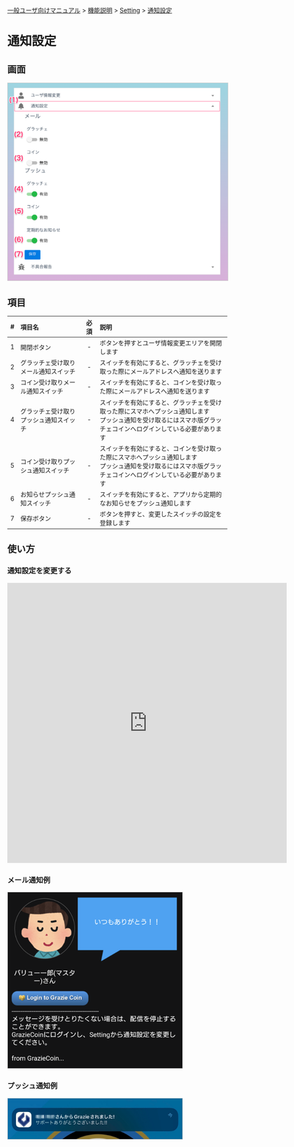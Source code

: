 [一般ユーザ向けマニュアル](../../../一般機能/) > [機能説明](../../../一般機能/#_2) > [Setting](../../../一般機能/#setting) > [通知設定](#)
# 通知設定
## 画面
<a href="../../../images/setting/2-1.png" data-lightbox="スクリーンショット" data-title="スクリーンショット">
    <img src="../../../images/setting/2-1.png" style="border: solid 1px #ccc; width: 800px;" />
</a>


## 項目

|   #   | 項目名                                 | 必須  | 説明                                                                                                                                                               |
| :---: | :------------------------------------- | :---: | :----------------------------------------------------------------------------------------------------------------------------------------------------------------- |
|   1   | 開閉ボタン                             |   -   | ボタンを押すとユーザ情報変更エリアを開閉します                                                                                                                     |
|   2   | グラッチェ受け取りメール通知スイッチ   |   -   | スイッチを有効にすると、グラッチェを受け取った際にメールアドレスへ通知を送ります                                                                                   |
|   3   | コイン受け取りメール通知スイッチ       |   -   | スイッチを有効にすると、コインを受け取った際にメールアドレスへ通知を送ります                                                                                       |
|   4   | グラッチェ受け取りプッシュ通知スイッチ |   -   | スイッチを有効にすると、グラッチェを受け取った際にスマホへプッシュ通知します<br>プッシュ通知を受け取るにはスマホ版グラッチェコインへログインしている必要があります |
|   5   | コイン受け取りプッシュ通知スイッチ     |   -   | スイッチを有効にすると、コインを受け取った際にスマホへプッシュ通知します<br>プッシュ通知を受け取るにはスマホ版グラッチェコインへログインしている必要があります     |
|   6   | お知らせプッシュ通知スイッチ           |   -   | スイッチを有効にすると、アプリから定期的なお知らせをプッシュ通知します                                                                                             |
|   7   | 保存ボタン                             |   -   | ボタンを押すと、変更したスイッチの設定を登録します                                                                                                                 |


## 使い方
### 通知設定を変更する

<iframe src="https://scribehow.com/embed/__r1j6ZbWtQleIL5Zkz79-yw" width="640" height="640" allowfullscreen frameborder="0"></iframe>

### メール通知例
<a href="../../../images/setting/2-2.png" data-lightbox="スクリーンショット" data-title="スクリーンショット">
    <img src="../../../images/setting/2-2.png" style="border: solid 1px #ccc; width: 400px;" />
</a>


### プッシュ通知例

<a href="../../../images/setting/2-3.jpg" data-lightbox="スクリーンショット" data-title="スクリーンショット">
    <img src="../../../images/setting/2-3.jpg" style="border: solid 1px #ccc; width: 400px;" />
</a>


